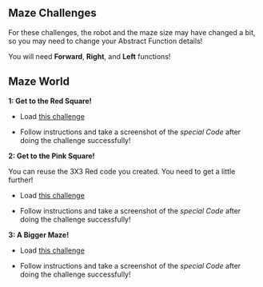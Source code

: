 Maze Challenges
---

For these challenges, the robot and the maze size may have changed a bit, so you may need to change your Abstract Function details!

You will need **Forward**, **Right**, and **Left** functions!

## Maze World

**1: Get to the Red Square!**

- Load [this challenge](https://gears.aposteriori.com.sg/index.html?worldJSON=https%3A%2F%2Ffiles.aposteriori.com.sg%2Fget%2FuocXxvB4c4.json&&filterBlocksJSON=https%3A%2F%2Ffiles.aposteriori.com.sg%2Fget%2FsRCnSgcwKF.json&worldScripts=world_challenges)

- Follow instructions and take a screenshot of the *special Code* after doing the challenge successfully!

**2: Get to the Pink Square!**

You can reuse the 3X3 Red code you created.  You need to get a little further!

- Load [this challenge](https://gears.aposteriori.com.sg/index.html?worldJSON=https%3A%2F%2Ffiles.aposteriori.com.sg%2Fget%2FkKLy7LPrdt.json&filterBlocksJSON=https%3A%2F%2Ffiles.aposteriori.com.sg%2Fget%2FsRCnSgcwKF.json&worldScripts=world_challenges)

- Follow instructions and take a screenshot of the *special Code* after doing the challenge successfully!

**3: A Bigger Maze!**

- Load [this challenge](https://gears.aposteriori.com.sg/index.html?worldJSON=https%3A%2F%2Ffiles.aposteriori.com.sg%2Fget%2F5AP3fmip7c.json&filterBlocksJSON=https%3A%2F%2Ffiles.aposteriori.com.sg%2Fget%2FsRCnSgcwKF.json&worldScripts=world_challenges)

- Follow instructions and take a screenshot of the *special Code* after doing the challenge successfully!
